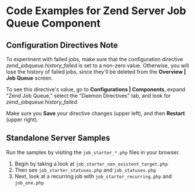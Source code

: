 # Code Examples for Zend Server Job Queue Component
## Configuration Directives Note
To experiment with failed jobs, make sure that the configuration directive
*zend_jobqueue.history_failed* is set to a non-zero value. Otherwise, you will
lose the history of failed jobs, since they'll be deleted from the
**Overview | Job Queue** screen.

To see this directive's value, go to **Configurations | Components**, expand
"Zend Job Queue," select the "Daemon Directives" tab, and look for
*zend_jobqueue.history_failed*

Make sure you **Save** your directive changes (upper left), and then
**Restart** (upper right).

## Standalone Server Samples
Run the samples by visiting the `job_starter_*.php` files in your browser.

1. Begin by taking a look at `job_starter_non_existent_target.php`
2. Then see `job_starter_statuses.php` and `job_statuses.php`
3. Next, look at a recurring job with `job_starter_recurring.php` and `job_one.php`

